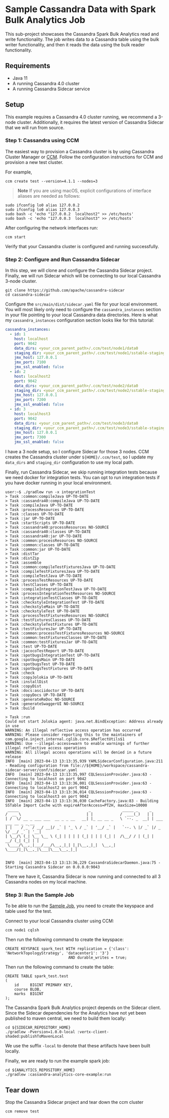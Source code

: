 <!--
#
# Licensed to the Apache Software Foundation (ASF) under one
# or more contributor license agreements.  See the NOTICE file
# distributed with this work for additional information
# regarding copyright ownership.  The ASF licenses this file
# to you under the Apache License, Version 2.0 (the
# "License"); you may not use this file except in compliance
# with the License.  You may obtain a copy of the License at
#
#     http://www.apache.org/licenses/LICENSE-2.0
#
# Unless required by applicable law or agreed to in writing, software
# distributed under the License is distributed on an "AS IS" BASIS,
# WITHOUT WARRANTIES OR CONDITIONS OF ANY KIND, either express or implied.
# See the License for the specific language governing permissions and
# limitations under the License.
#
-->

# Sample Cassandra Data with Spark Bulk Analytics Job

This sub-project showcases the Cassandra Spark Bulk Analytics read and write functionality. The job writes data to a
Cassandra table using the bulk writer functionality, and then it reads the data using the bulk reader functionality.

## Requirements

- Java 11
- A running Cassandra 4.0 cluster
- A running Cassandra Sidecar service

## Setup

This example requires a Cassandra 4.0 cluster running, we recommend a 3-node cluster. Additionally, it requires the
latest version of Cassandra Sidecar that we will run from source.

### Step 1: Cassandra using CCM

The easiest way to provision a Cassandra cluster is by using Cassandra Cluster Manager or
[CCM](https://github.com/riptano/ccm). Follow the configuration instructions for CCM and provision a new test cluster.

For example,

```shell
ccm create test --version=4.1.1 --nodes=3
```

> **Note**
> If you are using macOS, explicit configurations of interface aliases are needed as follows:

```shell
sudo ifconfig lo0 alias 127.0.0.2
sudo ifconfig lo0 alias 127.0.0.3
sudo bash -c 'echo "127.0.0.2  localhost2" >> /etc/hosts'
sudo bash -c 'echo "127.0.0.3  localhost3" >> /etc/hosts'
```

After configuring the network interfaces run:

```shell
ccm start
```

Verify that your Cassandra cluster is configured and running successfully.

### Step 2: Configure and Run Cassandra Sidecar

In this step, we will clone and configure the Cassandra Sidecar project. Finally, we will run Sidecar which will be
connecting to our local Cassandra 3-node cluster.

```shell
git clone https://github.com/apache/cassandra-sidecar
cd cassandra-sidecar
```

Configure the `src/main/dist/sidecar.yaml` file for your local environment. You will most likely only need to configure
the `cassandra_instances` section in your file pointing to your local Cassandra data directories. Here is what my
`cassandra_instances` configuration section looks like for this tutorial:

```yaml
cassandra_instances:
  - id: 1
    host: localhost
    port: 9042
    data_dirs: <your_ccm_parent_path>/.ccm/test/node1/data0
    staging_dir: <your_ccm_parent_path>/.ccm/test/node1/sstable-staging
    jmx_host: 127.0.0.1
    jmx_port: 7100
    jmx_ssl_enabled: false
  - id: 2
    host: localhost2
    port: 9042
    data_dirs: <your_ccm_parent_path>/.ccm/test/node2/data0
    staging_dir: <your_ccm_parent_path>/.ccm/test/node2/sstable-staging
    jmx_host: 127.0.0.1
    jmx_port: 7200
    jmx_ssl_enabled: false
  - id: 3
    host: localhost3
    port: 9042
    data_dirs: <your_ccm_parent_path>/.ccm/test/node3/data0
    staging_dir: <your_ccm_parent_path>/.ccm/test/node3/sstable-staging
    jmx_host: 127.0.0.1
    jmx_port: 7300
    jmx_ssl_enabled: false
```

I have a 3 node setup, so I configure Sidecar for those 3 nodes. CCM creates the Cassandra cluster under
`${HOME}/.ccm/test`, so I update my `data_dirs` and `staging_dir` configuration to use my local path.

Finally, run Cassandra Sidecar, we skip running integration tests because we need docker for integration tests. You
can opt to run integration tests if you have docker running in your local environment.

```shell
user:~$ ./gradlew run -x integrationTest
> Task :common:compileJava UP-TO-DATE
> Task :cassandra40:compileJava UP-TO-DATE
> Task :compileJava UP-TO-DATE
> Task :processResources UP-TO-DATE
> Task :classes UP-TO-DATE
> Task :jar UP-TO-DATE
> Task :startScripts UP-TO-DATE
> Task :cassandra40:processResources NO-SOURCE
> Task :cassandra40:classes UP-TO-DATE
> Task :cassandra40:jar UP-TO-DATE
> Task :common:processResources NO-SOURCE
> Task :common:classes UP-TO-DATE
> Task :common:jar UP-TO-DATE
> Task :distTar
> Task :distZip
> Task :assemble
> Task :common:compileTestFixturesJava UP-TO-DATE
> Task :compileTestFixturesJava UP-TO-DATE
> Task :compileTestJava UP-TO-DATE
> Task :processTestResources UP-TO-DATE
> Task :testClasses UP-TO-DATE
> Task :compileIntegrationTestJava UP-TO-DATE
> Task :processIntegrationTestResources NO-SOURCE
> Task :integrationTestClasses UP-TO-DATE
> Task :checkstyleIntegrationTest UP-TO-DATE
> Task :checkstyleMain UP-TO-DATE
> Task :checkstyleTest UP-TO-DATE
> Task :processTestFixturesResources NO-SOURCE
> Task :testFixturesClasses UP-TO-DATE
> Task :checkstyleTestFixtures UP-TO-DATE
> Task :testFixturesJar UP-TO-DATE
> Task :common:processTestFixturesResources NO-SOURCE
> Task :common:testFixturesClasses UP-TO-DATE
> Task :common:testFixturesJar UP-TO-DATE
> Task :test UP-TO-DATE
> Task :jacocoTestReport UP-TO-DATE
> Task :spotbugsIntegrationTest UP-TO-DATE
> Task :spotbugsMain UP-TO-DATE
> Task :spotbugsTest UP-TO-DATE
> Task :spotbugsTestFixtures UP-TO-DATE
> Task :check
> Task :copyJolokia UP-TO-DATE
> Task :installDist
> Task :copyDist
> Task :docs:asciidoctor UP-TO-DATE
> Task :copyDocs UP-TO-DATE
> Task :generateReDoc NO-SOURCE
> Task :generateSwaggerUI NO-SOURCE
> Task :build

> Task :run
Could not start Jolokia agent: java.net.BindException: Address already in use
WARNING: An illegal reflective access operation has occurred
WARNING: Please consider reporting this to the maintainers of com.google.inject.internal.cglib.core.$ReflectUtils$1
WARNING: Use --illegal-access=warn to enable warnings of further illegal reflective access operations
WARNING: All illegal access operations will be denied in a future release
INFO  [main] 2023-04-13 13:13:35,939 YAMLSidecarConfiguration.java:211 - Reading configuration from file://${HOME}/workspace/cassandra-sidecar-server/conf/sidecar.yaml
INFO  [main] 2023-04-13 13:13:35,997 CQLSessionProvider.java:63 - Connecting to localhost on port 9042
INFO  [main] 2023-04-13 13:13:36,001 CQLSessionProvider.java:63 - Connecting to localhost2 on port 9042
INFO  [main] 2023-04-13 13:13:36,014 CQLSessionProvider.java:63 - Connecting to localhost3 on port 9042
INFO  [main] 2023-04-13 13:13:36,030 CacheFactory.java:83 - Building SSTable Import Cache with expireAfterAccess=PT2H, maxSize=10000
 _____                               _              _____ _     _                     
/  __ \                             | |            /  ___(_)   | |                    
| /  \/ __ _ ___ ___  __ _ _ __   __| |_ __ __ _   \ `--. _  __| | ___  ___ __ _ _ __ 
| |    / _` / __/ __|/ _` | '_ \ / _` | '__/ _` |   `--. \ |/ _` |/ _ \/ __/ _` | '__|
| \__/\ (_| \__ \__ \ (_| | | | | (_| | | | (_| |  /\__/ / | (_| |  __/ (_| (_| | |   
 \____/\__,_|___/___/\__,_|_| |_|\__,_|_|  \__,_|  \____/|_|\__,_|\___|\___\__,_|_|
                                                                                      
                                                                                      
INFO  [main] 2023-04-13 13:13:36,229 CassandraSidecarDaemon.java:75 - Starting Cassandra Sidecar on 0.0.0.0:9043
```

There we have it, Cassandra Sidecar is now running and connected to all 3 Cassandra nodes on my local machine.

### Step 3: Run the Sample Job

To be able to run the [Sample Job](./src/main/java/org/apache/cassandra/spark/example/SampleCassandraJob.java), you
need to create the keyspace and table used for the test.

Connect to your local Cassandra cluster using CCM:

```shell
ccm node1 cqlsh
```

Then run the following command to create the keyspace:

```cassandraql
CREATE KEYSPACE spark_test WITH replication = {'class': 'NetworkTopologyStrategy', 'datacenter1': '3'}
                            AND durable_writes = true;
```

Then run the following command to create the table:

```cassandraql
CREATE TABLE spark_test.test
(
    id     BIGINT PRIMARY KEY,
    course BLOB,
    marks  BIGINT
);
```

The Cassandra Spark Bulk Analytics project depends on the Sidecar client. Since the Sidecar dependencies for the
Analytics have not yet been published to maven central, we need to build them locally:

```shell
cd ${SIDECAR_REPOSITORY_HOME}
./gradlew -Pversion=1.0.0-local :vertx-client-shaded:publishToMavenLocal
```

We use the suffix `-local` to denote that these artifacts have been built locally.

Finally, we are ready to run the example spark job:

```shell
cd ${ANALYTICS_REPOSITORY_HOME}
./gradlew :cassandra-analytics-core-example:run
```

## Tear down

Stop the Cassandra Sidecar project and tear down the ccm cluster

```shell
ccm remove test
```
